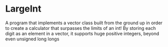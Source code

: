 # LargeInt

A program that implements a vector class built from the ground up in order to create a calculator that surpasses the limits of an int! By storing each digit as an element in a vector, it supports huge positive integers, beyond even unsigned long longs
